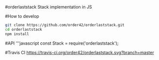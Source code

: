 #orderlaststack
Stack implementation in JS

#How to develop
```bash
git clone https://github.com/order42/orderlaststack.git
cd orderlaststack
npm install
```
#API
'''javascript
const Stack = require('orderlaststack');

#Travis CI
https://travis-ci.org/order42/orderlaststack.svg?branch=master